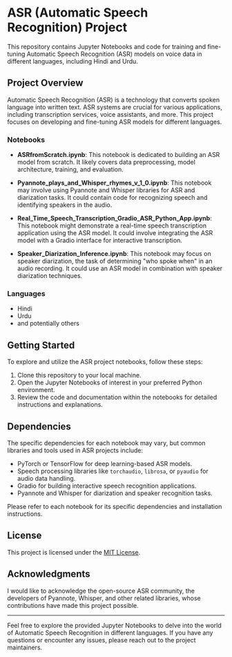 # ASR (Automatic Speech Recognition) Project

This repository contains Jupyter Notebooks and code for training and fine-tuning Automatic Speech Recognition (ASR) models on voice data in different languages, including Hindi and Urdu.

## Project Overview

Automatic Speech Recognition (ASR) is a technology that converts spoken language into written text. ASR systems are crucial for various applications, including transcription services, voice assistants, and more. This project focuses on developing and fine-tuning ASR models for different languages.

### Notebooks

- **ASRfromScratch.ipynb**: This notebook is dedicated to building an ASR model from scratch. It likely covers data preprocessing, model architecture, training, and evaluation.

- **Pyannote_plays_and_Whisper_rhymes_v_1_0.ipynb**: This notebook may involve using Pyannote and Whisper libraries for ASR and diarization tasks. It could contain code for recognizing speech and identifying speakers in the audio.

- **Real_Time_Speech_Transcription_Gradio_ASR_Python_App.ipynb**: This notebook might demonstrate a real-time speech transcription application using the ASR model. It could involve integrating the ASR model with a Gradio interface for interactive transcription.

- **Speaker_Diarization_Inference.ipynb**: This notebook may focus on speaker diarization, the task of determining "who spoke when" in an audio recording. It could use an ASR model in combination with speaker diarization techniques.

### Languages 

- Hindi
- Urdu
- and potentially others

## Getting Started

To explore and utilize the ASR project notebooks, follow these steps:

1. Clone this repository to your local machine.
2. Open the Jupyter Notebooks of interest in your preferred Python environment.
3. Review the code and documentation within the notebooks for detailed instructions and explanations.

## Dependencies

The specific dependencies for each notebook may vary, but common libraries and tools used in ASR projects include:

- PyTorch or TensorFlow for deep learning-based ASR models.
- Speech processing libraries like `torchaudio`, `librosa`, or `pyaudio` for audio data handling.
- Gradio for building interactive speech recognition applications.
- Pyannote and Whisper for diarization and speaker recognition tasks.

Please refer to each notebook for its specific dependencies and installation instructions.

## License

This project is licensed under the [MIT License](LICENSE).

## Acknowledgments

I would like to acknowledge the open-source ASR community, the developers of Pyannote, Whisper, and other related libraries, whose contributions have made this project possible.

---

Feel free to explore the provided Jupyter Notebooks to delve into the world of Automatic Speech Recognition in different languages. If you have any questions or encounter any issues, please reach out to the project maintainers.

